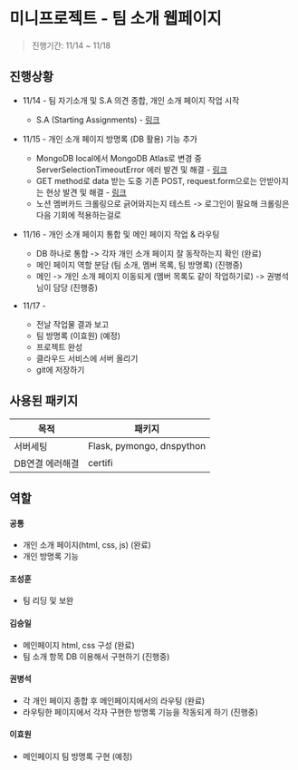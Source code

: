 미니프로젝트 - 팀 소개 웹페이지
=======

> 진행기간: 11/14 ~ 11/18

진행상황
------
* 11/14 - 팀 자기소개 및 S.A 의견 종합, 개인 소개 페이지 작업 시작
  * S.A (Starting Assignments) - [링크](https://4sii.tistory.com/74)   


* 11/15 - 개인 소개 페이지 방명록 (DB 활용) 기능 추가
  * MongoDB local에서 MongoDB Atlas로 변경 중 ServerSelectionTimeoutError 에러 발견 및 해결 - [링크](https://4sii.tistory.com/78)
  * GET method로 data 받는 도중 기존 POST, request.form으로는 안받아지는 현상 발견 및 해결 - [링크](https://4sii.tistory.com/79)
  * 노션 멤버카드 크롤링으로 긁어와지는지 테스트 -> 로그인이 필요해 크롤링은 다음 기회에 적용하는걸로


* 11/16 - 개인 소개 페이지 통합 및 메인 페이지 작업 & 라우팅
  * DB 하나로 통합 -> 각자 개인 소개 페이지 잘 동작하는지 확인 (완료)
  * 메인 페이지 역할 분담 (팀 소개, 멤버 목록, 팀 방명록) (진행중)
  * 메인 -> 개인 소개 페이지 이동되게 (멤버 목록도 같이 작업하기로) -> 권병석님이 담당 (진행중)

* 11/17 - 
  * 전날 작업물 결과 보고
  * 팀 방명록 (이효원) (예정)
  * 프로젝트 완성
  * 클라우드 서비스에 서버 올리기
  * git에 저장하기

사용된 패키지
-----
|목적|패키지|
|-|-|
|서버세팅|Flask, pymongo, dnspython|
|DB연결 에러해결|certifi|

역할
---
#### 공통
- 개인 소개 페이지(html, css, js) (완료)
- 개인 방명록 기능
#### 조성훈
- 팀 리딩 및 보완
#### 김승일
- 메인페이지 html, css 구성 (완료)
- 팀 소개 항목 DB 이용해서 구현하기 (진행중)
#### 권병석
- 각 개인 페이지 종합 후 메인페이지에서의 라우팅 (완료)
- 라우팅한 페이지에서 각자 구현한 방명록 기능을 작동되게 하기 (진행중)
#### 이효원
- 메인페이지 팀 방명록 구현 (예정)

